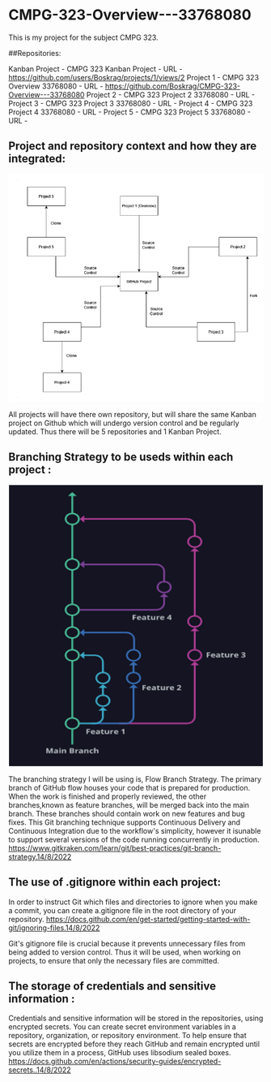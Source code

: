 # CMPG-323-Overview---33768080
This is my project for the subject CMPG 323.

##Repositories:

Kanban Project - CMPG 323 Kanban Project - URL - https://github.com/users/Boskrag/projects/1/views/2
Project 1 - CMPG 323 Overview 33768080 - URL - https://github.com/Boskrag/CMPG-323-Overview---33768080
Project 2 - CMPG 323 Project 2 33768080 - URL -
Project 3 - CMPG 323 Project 3 33768080 - URL -
Project 4 - CMPG 323 Project 4 33768080 - URL -
Project 5 - CMPG 323 Project 5 33768080 - URL -


## Project and repository context and how they are integrated:
<img src="Integration.png" alt="Integration">

All projects will have there own repository, but will share the same Kanban project on Github which will undergo version control and be regularly updated.
Thus there will be 5 repositories and 1 Kanban Project.


## Branching Strategy to be useds within each project :
<img src="Branching.PNG" alt="Branching">


The branching strategy I will be using is, Flow Branch Strategy.
The primary branch of GitHub flow houses your code that is prepared for production.
When the work is finished and properly reviewed, the other branches,known as feature branches, will be merged back into the main branch.
These branches should contain work on new features and bug fixes.
This Git branching technique supports Continuous Delivery and Continuous Integration due to the workflow's simplicity,
however it isunable to support several versions of the code running concurrently in production.
https://www.gitkraken.com/learn/git/best-practices/git-branch-strategy.14/8/2022


## The use of .gitignore within each project:
In order to instruct Git which files and directories to ignore when you make a commit,
you can create a.gitignore file in the root directory of your repository.
https://docs.github.com/en/get-started/getting-started-with-git/ignoring-files.14/8/2022

Git's gitignore file is crucial because it prevents unnecessary files
from being added to version control. Thus it will be used, when
working on projects, to ensure that only the necessary files are committed.


## The storage of credentials and sensitive information :
Credentials and sensitive information will be stored in
the repositories, using encrypted secrets.
You can create secret environment variables in a repository, organization, or repository environment.
To help ensure that secrets are encrypted before they reach GitHub and
remain encrypted until you utilize them in a process, GitHub uses libsodium sealed boxes.
https://docs.github.com/en/actions/security-guides/encrypted-secrets..14/8/2022

